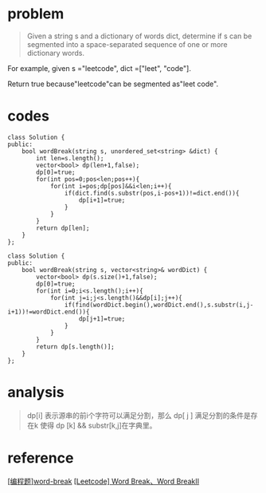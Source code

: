 # problem
>Given a string s and a dictionary of words dict, determine if s can be segmented into a space-separated sequence of one or more dictionary words.

For example, given
s ="leetcode",
dict =["leet", "code"].

Return true because"leetcode"can be segmented as"leet code".
# codes
```
class Solution {
public:
    bool wordBreak(string s, unordered_set<string> &dict) {
        int len=s.length();
        vector<bool> dp(len+1,false);
        dp[0]=true;
        for(int pos=0;pos<len;pos++){
            for(int i=pos;dp[pos]&&i<len;i++){
                if(dict.find(s.substr(pos,i-pos+1))!=dict.end()){
                    dp[i+1]=true;
                }
            }
        }
        return dp[len];
    }
};
```
```
class Solution {
public:
    bool wordBreak(string s, vector<string>& wordDict) {
        vector<bool> dp(s.size()+1,false);
        dp[0]=true;
        for(int i=0;i<s.length();i++){
            for(int j=i;j<s.length()&&dp[i];j++){
                if(find(wordDict.begin(),wordDict.end(),s.substr(i,j-i+1))!=wordDict.end()){
                    dp[j+1]=true;
                }
            }
        }
        return dp[s.length()];
    }
};
```

# analysis
>dp[i] 表示源串的前i个字符可以满足分割，那么 dp[ j ] 满足分割的条件是存在k 使得 dp [k] && substr[k,j]在字典里。

# reference 
[[编程题]word-break][1]
[[Leetcode] Word Break、Word BreakII][2]

[1]: https://www.nowcoder.com/questionTerminal/5f3b7bf611764c8ba7868f3ed40d6b2c
[2]: https://blog.csdn.net/a83610312/article/details/12870501
